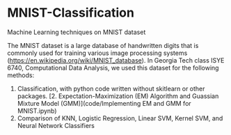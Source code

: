 # MNIST-Classification
Machine Learning techniques on MNIST dataset

The MNIST dataset is a large database of handwritten digits that is commonly used for training various image processing systems (https://en.wikipedia.org/wiki/MNIST_database). In Georgia Tech class ISYE 6740, Computational Data Analysis, we used this dataset for the following methods:

1. Classification, with python code written without skitlearn or other packages.
[2. Expectation-Maximization (EM) Algorithm and Guassian Mixture Model (GMM)](code/Implementing EM and GMM for MNIST.ipynb)
3. Comparison of KNN, Logistic Regression, Linear SVM, Kernel SVM, and Neural Network Classifiers
